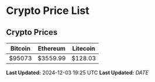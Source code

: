 # Crypto Price List

## Crypto Prices
| Bitcoin | Ethereum | Litecoin |
| ------- | -------- | -------- |
| $95073 | $3559.99 | $128.03 |
**Last Updated:** 2024-12-03 19:25 UTC
**Last Updated:** $DATE$
